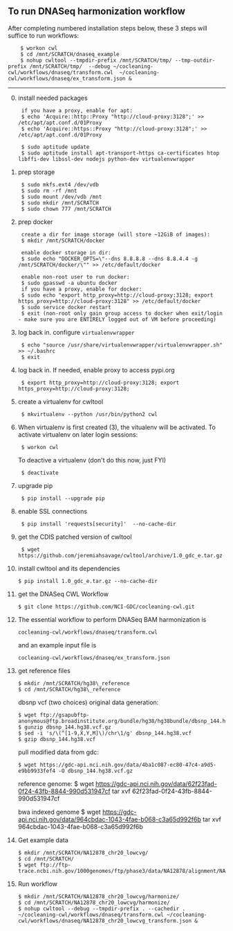 To run DNASeq harmonization workflow
------------------------------------
After completing numbered installation steps below, these 3 steps will suffice to run workflows:

        $ workon cwl
        $ cd /mnt/SCRATCH/dnaseq_example
        $ nohup cwltool --tmpdir-prefix /mnt/SCRATCH/tmp/ --tmp-outdir-prefix /mnt/SCRATCH/tmp/  --debug ~/cocleaning-cwl/workflows/dnaseq/transform.cwl  ~/cocleaning-cwl/workflows/dnaseq/ex_transform.json &

---

0. install needed packages

        if you have a proxy, enable for apt:
        $ echo 'Acquire::http::Proxy "http://cloud-proxy:3128";' >> /etc/apt/apt.conf.d/01Proxy
        $ echo 'Acquire::https::Proxy "http://cloud-proxy:3128";' >> /etc/apt/apt.conf.d/01Proxy

        $ sudo aptitude update
        $ sudo aptitude install apt-transport-https ca-certificates htop libffi-dev libssl-dev nodejs python-dev virtualenvwrapper

1. prep storage

        $ sudo mkfs.ext4 /dev/vdb
        $ sudo rm -rf /mnt
        $ sudo mount /dev/vdb /mnt
        $ sudo mkdir /mnt/SCRATCH
        $ sudo chown 777 /mnt/SCRATCH

2. prep docker

        create a dir for image storage (will store ~12GiB of images):
        $ mkdir /mnt/SCRATCH/docker

        enable docker storage in dir:
        $ sudo echo "DOCKER_OPTS=\"--dns 8.8.8.8 --dns 8.8.4.4 -g /mnt/SCRATCH/docker/\"" >> /etc/default/docker

        enable non-root user to run docker:
        $ sudo gpasswd -a ubuntu docker
        if you have a proxy, enable for docker:
        $ sudo echo "export http_proxy=http://cloud-proxy:3128; export https_proxy=http://cloud-proxy:3128" >> /etc/default/docker
        $ sudo service docker restart
        $ exit (non-root only gain group access to docker when exit/login - make sure you are ENTIRELY logged out of VM before proceeding)

3. log back in. configure `virtualenvwrapper`

        $ echo "source /usr/share/virtualenvwrapper/virtualenvwrapper.sh" >> ~/.bashrc
        $ exit

4. log back in. If needed, enable proxy to access pypi.org

        $ export http_proxy=http://cloud-proxy:3128; export https_proxy=http://cloud-proxy:3128;

5. create a virtualenv for cwltool

        $ mkvirtualenv --python /usr/bin/python2 cwl

6. When virtualenv is first created (3), the vitualenv will be activated. To activate virtualenv on later login sessions:

        $ workon cwl

   To deactive a virtualenv (don't do this now, just FYI)

        $ deactivate

7. upgrade pip

        $ pip install --upgrade pip

8. enable SSL connections

        $ pip install 'requests[security]'  --no-cache-dir

9. get the CDIS patched version of cwltool

        $ wget https://github.com/jeremiahsavage/cwltool/archive/1.0_gdc_e.tar.gz

10. install cwltool and its dependencies

        $ pip install 1.0_gdc_e.tar.gz --no-cache-dir

11. get the DNASeq CWL Workflow

        $ git clone https://github.com/NCI-GDC/cocleaning-cwl.git

12. The essential workflow to perform DNASeq BAM harmonization is

        cocleaning-cwl/workflows/dnaseq/transform.cwl

    and an example input file is

        cocleaning-cwl/workflows/dnaseq/ex_transform.json

13. get reference files

        $ mkdir /mnt/SCRATCH/hg38\_reference
        $ cd /mnt/SCRATCH/hg38\_reference

    dbsnp vcf (two choices)
    original data generation:

        $ wget ftp://gsapubftp-anonymous@ftp.broadinstitute.org/bundle/hg38/hg38bundle/dbsnp_144.hg38.vcf.gz
        $ gunzip dbsnp_144.hg38.vcf.gz
        $ sed -i 's/\(^[1-9,X,Y,M]\)/chr\1/g' dbsnp_144.hg38.vcf
        $ gzip dbsnp_144.hg38.vcf

    pull modified data from gdc:

        $ wget https://gdc-api.nci.nih.gov/data/4ba1c087-ec80-47c4-a9d5-e9bb9933fef4 -O dbsnp_144.hg38.vcf.gz

    reference genome:
    $ wget https://gdc-api.nci.nih.gov/data/62f23fad-0f24-43fb-8844-990d531947cf
    tar xvf 62f23fad-0f24-43fb-8844-990d531947cf

    bwa indexed genome
    $ wget https://gdc-api.nci.nih.gov/data/964cbdac-1043-4fae-b068-c3a65d992f6b
    tar xvf 964cbdac-1043-4fae-b068-c3a65d992f6b

13. Get example data

        $ mkdir /mnt/SCRATCH/NA12878_chr20_lowcvg/
        $ cd /mnt/SCRATCH/
        $ wget ftp://ftp-trace.ncbi.nih.gov/1000genomes/ftp/phase3/data/NA12878/alignment/NA12878.chrom20.ILLUMINA.bwa.CEU.low_coverage.20121211.bam
        
13. Run workflow

        $ mkdir /mnt/SCRATCH/NA12878_chr20_lowcvg/harmonize/
        $ cd /mnt/SCRATCH/NA12878_chr20_lowcvg/harmonize/
        $ nohup cwltool --debug --tmpdir-prefix . --cachedir . ~/cocleaning-cwl/workflows/dnaseq/transform.cwl ~/cocleaning-cwl/workflows/dnaseq/NA12878_chr20_lowcvg_transform.json &
